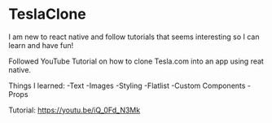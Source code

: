# TeslaClone
I am new to react native and follow tutorials that seems interesting so I 
can learn and have fun!

Followed YouTube Tutorial on how to clone Tesla.com into an app using reat native. 

Things I learned:
-Text
-Images
-Styling
-Flatlist
-Custom Components
-Props

Tutorial: https://youtu.be/iQ_0Fd_N3Mk
